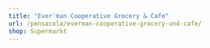 ```yaml
---
title: "Ever'man Cooperative Grocery & Cafe"
url: /pensacola/everman-cooperative-grocery-und-cafe/
shop: Supermarkt
---
```


